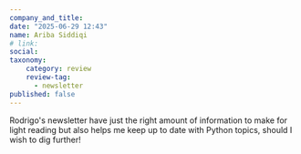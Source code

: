 ```yaml
---
company_and_title: 
date: "2025-06-29 12:43"
name: Ariba Siddiqi
# link:
social: 
taxonomy:
    category: review
    review-tag:
      - newsletter
published: false
---
```


Rodrigo's newsletter have just the right amount of information to make for light reading but also helps me keep up to date with Python topics, should I wish to dig further!
